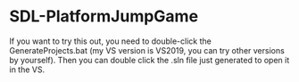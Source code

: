 # SDL-PlatformJumpGame

If you want to try this out, you need to double-click the GenerateProjects.bat (my VS version is VS2019, you can try other versions by yourself). Then you can double click the .sln file just generated to open it in the VS. 
